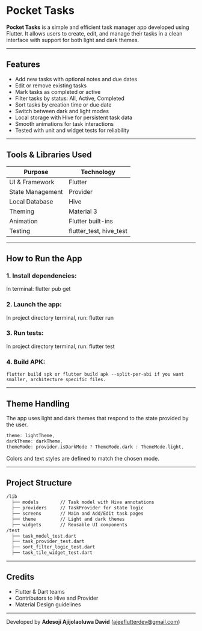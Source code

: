 # Pocket Tasks

**Pocket Tasks** is a simple and efficient task manager app developed using Flutter. It allows users to create, edit, and manage their tasks in a clean interface with support for both light and dark themes.

---

## Features

- Add new tasks with optional notes and due dates
- Edit or remove existing tasks
- Mark tasks as completed or active
- Filter tasks by status: All, Active, Completed
- Sort tasks by creation time or due date
- Switch between dark and light modes
- Local storage with Hive for persistent task data
- Smooth animations for task interactions
- Tested with unit and widget tests for reliability

---

## Tools & Libraries Used

| Purpose              | Technology         |
|----------------------|--------------------|
| UI & Framework       | Flutter            |
| State Management     | Provider           |
| Local Database       | Hive               |
| Theming              | Material 3         |
| Animation            | Flutter built-ins  |
| Testing              | flutter_test, hive_test |

---

## How to Run the App

### 1. Install dependencies:
In terminal: 
  flutter pub get

### 2. Launch the app:
In project directory terminal, run: 
  flutter run


### 3. Run tests:
In project directory terminal, run:
  flutter test


### 4. Build APK:
```
flutter build spk or flutter build apk --split-per-abi if you want smaller, architecture specific files.
```

---

## Theme Handling

The app uses light and dark themes that respond to the state provided by the user.
```dart
theme: lightTheme,
darkTheme: darkTheme,
themeMode: provider.isDarkMode ? ThemeMode.dark : ThemeMode.light,
```
Colors and text styles are defined to match the chosen mode.

---

## Project Structure

```txt
/lib
  ├── models        // Task model with Hive annotations
  ├── providers     // TaskProvider for state logic
  ├── screens       // Main and Add/Edit task pages
  ├── theme         // Light and dark themes
  ├── widgets       // Reusable UI components
/test
  ├── task_model_test.dart
  ├── task_provider_test.dart
  ├── sort_filter_logic_test.dart
  ├── task_tile_widget_test.dart
```

---

## Credits

- Flutter & Dart teams
- Contributors to Hive and Provider
- Material Design guidelines

---

Developed by **Adesoji Ajijolaoluwa David** (ajeeflutterdev@gmail.com)